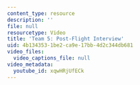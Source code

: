 ```yaml
---
content_type: resource
description: ''
file: null
resourcetype: Video
title: 'Team 5: Post-Flight Interview'
uid: 4b134353-1be2-ca9e-17bb-4d2c344db681
video_files:
  video_captions_file: null
video_metadata:
  youtube_id: xqwHRjUfECk
---
```

